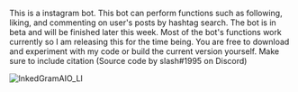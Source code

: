 This is a instagram bot. This bot can perform functions such as following, liking, and commenting on user's posts by hashtag search. The bot is
in beta and will be finished later this week. Most of the bot's functions work currently so I am releasing this for the time being. You are free to download and
experiment with my code or build the current version yourself. Make sure to include citation (Source code by slash#1995 on Discord)

![InkedGramAIO_LI](https://user-images.githubusercontent.com/97326643/157801471-d703b18d-1c33-417b-8aa2-2b920ecb1e67.jpg)
